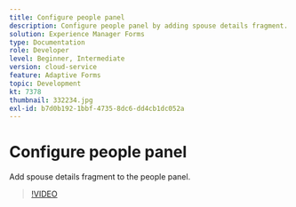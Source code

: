 ```yaml
---
title: Configure people panel
description: Configure people panel by adding spouse details fragment.
solution: Experience Manager Forms
type: Documentation
role: Developer
level: Beginner, Intermediate
version: cloud-service
feature: Adaptive Forms
topic: Development
kt: 7378
thumbnail: 332234.jpg
exl-id: b7d0b192-1bbf-4735-8dc6-dd4cb1dc052a
---
```

# Configure people panel

Add spouse details fragment to the people panel.

>[!VIDEO](https://video.tv.adobe.com/v/332234?quality=12&learn=on)
